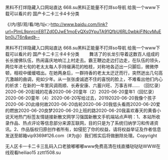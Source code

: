 黑料不打烊隐藏入口网站直达
668.su黑料正能量不打烊so导航
给我一个www下载可以看片的
国产卡二卡三卡4卡分类


《/内/部/观/看/地/址👉http://www.baidu.com/link?url=PImL9pnrcnEBTZd0DJwE1moEyQXs0YpuTA91QfbU6RL0wbkiFlNcvMuEbn0iJT6n&wd》--

黑料不打烊隐藏入口网站直达
668.su黑料正能量不打烊so导航
给我一个www下载可以看片的
国产卡二卡三卡4卡分类
　　舞活了的长龙引导着这数百人组成的长长接佛队伍，热闹喜庆地响江上村走去。霸王鞭边走边打边走，在队伍的领头，两位年进七旬的老太太每人手持缀满花的柏枝，对称地各迈出一只脚后，微微停顿，相视中缓缓唱出。在她两身后，一群持香的老太太迂迂而行，突然迸出几句高亢激越的曲调，宛如少年。从一张张虔诚遮不住的喜悦的脸上，不难看出他们内心的祈求：在新的一年里风调雨顺、长寿安康、六蓄兴旺、万事吉祥……
（回忆录）2020-06-20彭城的花香2020-06-20童年（2）2020-06-20童年1（回忆录）2020-06-20童年（4）2020-06-20写给过去，20192020-06-20我像个孩子2020-06-20此缘何故2020-06-20齿轮2020-06-20我低头看雨2020-06-20爱的燃放2020-06-20良梦2020-06-20上班的路2020-06-20我喜欢春天的黄昏小说天地热门标签友情链接新散文网学习强国新散文手机端站点声明：1、本站所收录作品、热点评论等信息部分来源互联网，目的只是为了系统归纳学习和传递资讯。2、作品版权归原创作者所有，如侵犯了你的权益，请将权益举证及作者信息发送至邮箱vip9369#126.com（#为@）我们核实后将做删除处理。Copyright





无人区卡一卡二卡三乱码入口老狼嘟嘟嘟www免费高清在线直播哒哒哒WWW在线观看heiliao15 zztt1508.su
